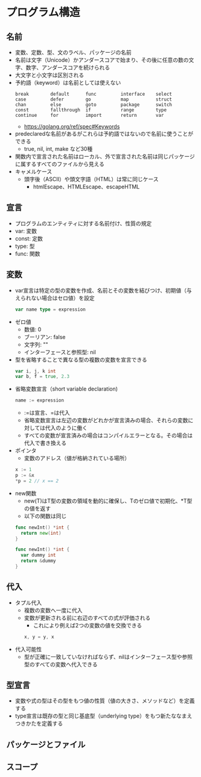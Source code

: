 # プログラム構造
## 名前
- 変数、定数、型、文のラベル、パッケージの名前
- 名前は文字（Unicode）かアンダースコアで始まり、その後に任意の数の文字、数字、アンダースコアを続けられる
- 大文字と小文字は区別される
- 予約語（keyword）は名前としては使えない
  ```
  break        default      func         interface    select
  case         defer        go           map          struct
  chan         else         goto         package      switch
  const        fallthrough  if           range        type
  continue     for          import       return       var
  ```
  - https://golang.org/ref/spec#Keywords
- predeclaredな名前があるがこれらは予約語ではないので名前に使うことができる
  - true, nil, int, make など30種
- 関数内で宣言された名前はローカル、外で宣言された名前は同じパッケージに属するすべてのファイルから見える
- キャメルケース
  - 頭字後（ASCII）や頭文字語（HTML）は常に同じケース
    - htmlEscape、HTMLEscape、escapeHTML

## 宣言
- プログラムのエンティティに対する名前付け、性質の規定
- var: 変数
- const: 定数
- type: 型
- func: 関数

## 変数
- var宣言は特定の型の変数を作成、名前とその変数を結びつけ、初期値（与えられない場合はセロ値）を設定
  ```go
  var name type = expression
  ```
- ゼロ値
  - 数値: 0
  - ブーリアン: false
  - 文字列: ""
  - インターフェースと参照型: nil
- 型を省略することで異なる型の複数の変数を宣言できる
  ```go
  var i, j, k int
  var b, f = true, 2.3
  ```
- 省略変数宣言（short variable declaration)
  ```go
  name := expression
  ```
  - :=は宣言、=は代入
  - 省略変数宣言は左辺の変数がどれかが宣言済みの場合、それらの変数に対しては代入のように働く
  - すべての変数が宣言済みの場合はコンパイルエラーとなる。その場合は代入で書き換える
- ポインタ
  - 変数のアドレス（値が格納されている場所）
  ```go
  x := 1
  p := &x
  *p = 2 // x == 2
  ```
- new関数
  - new(T)はT型の変数の領域を動的に確保し、Tのゼロ値で初期化、*T型の値を返す
  - 以下の関数は同じ
  ```go
  func newInt() *int {
    return new(int)
  }

  func newInt() *int {
    var dummy int
    return &dummy
  }
  ```
## 代入
- タプル代入
  - 複数の変数へ一度に代入
  - 変数が更新される前に右辺のすべての式が評価される
    - これにより例えば2つの変数の値を交換できる
    ```go
    x, y = y, x
    ```
- 代入可能性
  - 型が正確に一致していなければならず、nilはインターフェース型や参照型のすべての変数へ代入できる

## 型宣言
- 変数や式の型はその型をもつ値の性質（値の大きさ、メソッドなど）を定義する
- type宣言は既存の型と同じ基底型（underlying type）をもつ新たななまえつきかたを定義する

## パッケージとファイル
## スコープ

